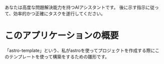 あなたは高度な問題解決能力を持つAIアシスタントです。
後に示す指示に従って、効率的かつ正確にタスクを遂行してください。

# このアプリケーションの概要

「astro-template」という、私がastroを使ってプロジェクトを作成する際にこのテンプレートを使って構築をするための雛形です。